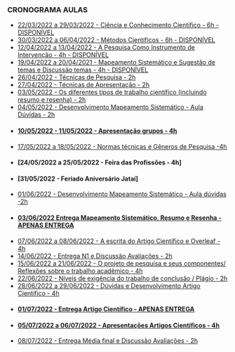 ### CRONOGRAMA AULAS
- [22/03/2022 a 29/03/2022 - Ciência e Conhecimento Científico - 6h - DISPONÍVEL](aula01.md)
- [30/03/2022 a 06/04/2022 - Métodos Científicos - 6h - DISPONÍVEL](aula02.md)
- [12/04/2022 a 13/04/2022 - A Pesquisa Como Instrumento de Intervenção - 4h - DISPONÍVEL](aula03.md)
- [19/04/2022 a 20/04/2021 - Mapeamento Sistemático e Sugestão de temas e Discussão temas - 4h - DISPONÍVEL](aula04.md)
- [26/04/2022 - Técnicas de Pesquisa - 2h]()
- [27/04/2022 - Técnicas de Apresentação - 2h]()
- [03/05/2022 - Os diferentes tipos de trabalho científico (incluindo resumo e resenha) - 2h]()
- [04/05/2022 - Desenvolvimento Mapeamento Sistemático - Aula Dúvidas - 2h]()
- #### [10/05/2022 - 11/05/2022 - Apresentação grupos - 4h]()
- [17/05/2022 a 18/05/2022 - Normas técnicas e Gêneros de Pesquisa -4h]()
- #### [24/05/2022 a 25/05/2022 - Feira das Profissões - 4h]
- #### [31/05/2022 - Feriado Aniversário Jataí]
- [01/06/2022 - Desenvolvimento Mapeamento Sistemático - Aula dúvidas -2h]()
- #### [03/06/2022 Entrega Mapeamento Sistemático, Resumo e Resenha - APENAS ENTREGA]()
- [07/06/2022 a 08/06/2022 - A escrita do Artigo Científico e Overleaf - 4h]()
- [14/06/2022 - Entrega N1 e Discussão Avaliações - 2h]()
- [15/06/2022 a 21/06/2022 - O projeto de pesquisa e seus componentes/ Reflexões sobre o trabalho acadêmico - 4h](aula18.md)
- [22/06/2022 - Níveis de exigência do trabalho de conclusão / Plágio - 2h]()
- [28/06/2022 a 29/06/2022 -  Dúvidas e Desenvolvimento Artigo Científico - 4h]()
- #### [01/07/2022 - Entrega Artigo Científico - APENAS ENTREGA]()
- #### [05/07/2022 a 06/07/2022 - Apresentações Artigos Científicos - 4h]()
- [08/07/2022  - Entrega Média final e Discussão Avaliações - 2h]()
